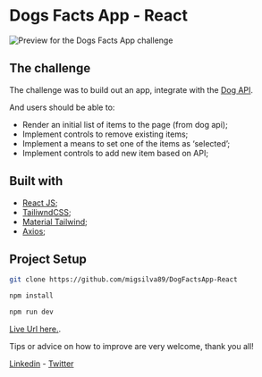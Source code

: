 # Dogs Facts App - React

![Preview for the Dogs Facts App challenge](https://i.gyazo.com/339d82771740007410ca7374972a074a.gif)


## The challenge

The  challenge was to build out an app, integrate with the [Dog API](https://kinduff.github.io/dog-api/).

And users should be able to:

- Render an initial list of items to the page (from dog api);
- Implement controls to remove existing items;
- Implement a means to set one of the items as ‘selected’;
- Implement controls to add new item based on API;
  
## Built with

- [React JS](https://reactjs.org/);
- [TailiwndCSS](https://tailwindcss.com/);
- [Material Tailwind](https://www.material-tailwind.com/);
- [Axios](https://www.npmjs.com/package/axios);

## Project Setup

```sh
git clone https://github.com/migsilva89/DogFactsApp-React
```

```sh
npm install 
```

```sh
npm run dev
```

[Live Url here.](https://url-shortening-web-app.vercel.app/).

Tips or advice on how to improve are very welcome, thank you all!

[Linkedin](https://www.linkedin.com/in/miguelmpsilva/) -
[Twitter](https://twitter.com/Miguelmpsilva) 

